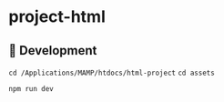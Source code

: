 # project-html

## :rocket: Development
`cd /Applications/MAMP/htdocs/html-project`
`cd assets`

`npm run dev`

